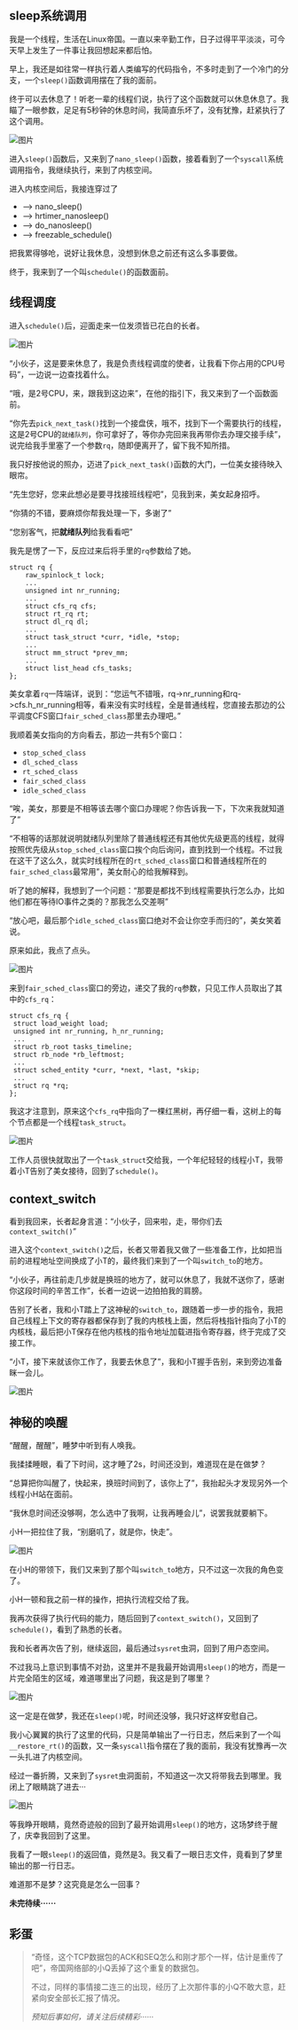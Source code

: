 ## **sleep系统调用**

我是一个线程，生活在Linux帝国。一直以来辛勤工作，日子过得平平淡淡，可今天早上发生了一件事让我回想起来都后怕。

早上，我还是如往常一样执行着人类编写的代码指令，不多时走到了一个冷门的分支，一个`sleep()`函数调用摆在了我的面前。

终于可以去休息了！听老一辈的线程们说，执行了这个函数就可以休息休息了。我瞄了一眼参数，足足有5秒钟的休息时间，我简直乐坏了，没有犹豫，赶紧执行了这个调用。

![图片](image/640-163931318943856.webp)

进入`sleep()`函数后，又来到了`nano_sleep()`函数，接着看到了一个`syscall`系统调用指令，我继续执行，来到了内核空间。

进入内核空间后，我接连穿过了

- --> nano_sleep()
- --> hrtimer_nanosleep()
- --> do_nanosleep()
- --> freezable_schedule()

把我累得够呛，说好让我休息，没想到休息之前还有这么多事要做。

终于，我来到了一个叫`schedule()`的函数面前。

## **线程调度**

进入`schedule()`后，迎面走来一位发须皆已花白的长者。

![图片](image/640-163931318943857.webp)

“小伙子，这是要来休息了，我是负责线程调度的使者，让我看下你占用的CPU号码”，一边说一边查找着什么。

“哦，是2号CPU，来，跟我到这边来”，在他的指引下，我又来到了一个函数面前。

“你先去`pick_next_task()`找到一个接盘侠，哦不，找到下一个需要执行的线程，这是2号CPU的`就绪队列`，你可拿好了，等你办完回来我再带你去办理交接手续”，说完给我手里塞了一个参数`rq`，随即便离开了，留下我不知所措。

我只好按他说的照办，迈进了`pick_next_task()`函数的大门，一位美女接待映入眼帘。

“先生您好，您来此想必是要寻找接班线程吧”，见我到来，美女起身招呼。

“你猜的不错，要麻烦你帮我处理一下，多谢了”

“您别客气，把**就绪队列**给我看看吧”

我先是愣了一下，反应过来后将手里的`rq`参数给了她。

```
struct rq {
    raw_spinlock_t lock;
    ...
    unsigned int nr_running;
    ...
    struct cfs_rq cfs;
    struct rt_rq rt;
    struct dl_rq dl;
    ...
    struct task_struct *curr, *idle, *stop;
    ...
    struct mm_struct *prev_mm;
    ...
    struct list_head cfs_tasks;
};
```

美女拿着`rq`一阵端详，说到：“您运气不错哦，rq->nr_running和rq->cfs.h_nr_running相等，看来没有实时线程，全是普通线程，您直接去那边的公平调度CFS窗口`fair_sched_class`那里去办理吧。”

我顺着美女指向的方向看去，那边一共有5个窗口：

- `stop_sched_class`
- `dl_sched_class`
- `rt_sched_class`
- `fair_sched_class`
- `idle_sched_class`

“唉，美女，那要是不相等该去哪个窗口办理呢？你告诉我一下，下次来我就知道了”

“不相等的话那就说明就绪队列里除了普通线程还有其他优先级更高的线程，就得按照优先级从`stop_sched_class`窗口挨个向后询问，直到找到一个线程。不过我在这干了这么久，就实时线程所在的`rt_sched_class`窗口和普通线程所在的`fair_sched_class`最常用”，美女耐心的给我解释到。

听了她的解释，我想到了一个问题：“那要是都找不到线程需要执行怎么办，比如他们都在等待IO事件之类的？那我怎么交差啊”

“放心吧，最后那个`idle_sched_class`窗口绝对不会让你空手而归的”，美女笑着说。

原来如此，我点了点头。

![图片](image/640-163931318943858.webp)

来到`fair_sched_class`窗口的旁边，递交了我的`rq`参数，只见工作人员取出了其中的`cfs_rq`：

```
struct cfs_rq {
 struct load_weight load;
 unsigned int nr_running, h_nr_running;
 ...
 struct rb_root tasks_timeline;
 struct rb_node *rb_leftmost;
 ...
 struct sched_entity *curr, *next, *last, *skip;
 ...
 struct rq *rq;
};
```

我这才注意到，原来这个`cfs_rq`中指向了一棵红黑树，再仔细一看，这树上的每个节点都是一个线程`task_struct`。

![图片](image/640-163931318943859.webp)

工作人员很快就取出了一个`task_struct`交给我，一个年纪轻轻的线程小T，我带着小T告别了美女接待，回到了`schedule()`。

## **context_switch**

看到我回来，长者起身言道：“小伙子，回来啦，走，带你们去`context_switch()`”

进入这个`context_switch()`之后，长者又带着我又做了一些准备工作，比如把当前的进程地址空间换成了小T的，最终我们来到了一个叫`switch_to`的地方。

“小伙子，再往前走几步就是换班的地方了，就可以休息了，我就不送你了，感谢你这段时间的辛苦工作”，长者一边说一边拍拍我的肩膀。

告别了长者，我和小T踏上了这神秘的`switch_to`，跟随着一步一步的指令，我把自己线程上下文的寄存器都保存到了我的内核栈上面，然后将栈指针指向了小T的内核栈，最后把小T保存在他内核栈的指令地址加载进指令寄存器，终于完成了交接工作。

“小T，接下来就该你工作了，我要去休息了”，我和小T握手告别，来到旁边准备眯一会儿。

![图片](image/640-163931318943960.webp)

## **神秘的唤醒**

“醒醒，醒醒”，睡梦中听到有人唤我。

我揉揉睡眼，看了下时间，这才睡了2s，时间还没到，难道现在是在做梦？

“总算把你叫醒了，快起来，换班时间到了，该你上了”，我抬起头才发现另外一个线程小H站在面前。

“我休息时间还没够啊，怎么选中了我啊，让我再睡会儿”，说罢我就要躺下。

小H一把拉住了我，“别磨叽了，就是你，快走”。

![图片](image/640-163931318943961.webp)

在小H的带领下，我们又来到了那个叫`switch_to`地方，只不过这一次我的角色变了。

小H一顿和我之前一样的操作，把执行流程交给了我。

我再次获得了执行代码的能力，随后回到了`context_switch()`，又回到了`schedule()`，看到了熟悉的长者。

我和长者再次告了别，继续返回，最后通过`sysret`虫洞，回到了用户态空间。

不过我马上意识到事情不对劲，这里并不是我最开始调用`sleep()`的地方，而是一片完全陌生的区域，难道哪里出了问题，我这是到了哪里？

![图片](image/640-163931318943962.webp)

这一定是在做梦，我还在`sleep()`呢，时间还没够，我只好这样安慰自己。

我小心翼翼的执行了这里的代码，只是简单输出了一行日志，然后来到了一个叫`__restore_rt()`的函数，又一条`syscall`指令摆在了我的面前，我没有犹豫再一次一头扎进了内核空间。

经过一番折腾，又来到了`sysret`虫洞面前，不知道这一次又将带我去到哪里。我闭上了眼睛跳了进去···

![图片](image/640-163931318943963.webp)

等我睁开眼睛，竟然奇迹般的回到了最开始调用`sleep()`的地方，这场梦终于醒了，庆幸我回到了这里。

我看了一眼`sleep()`的返回值，竟然是3。我又看了一眼日志文件，竟看到了梦里输出的那一行日志。

难道那不是梦？这究竟是怎么一回事？

**未完待续······**

## **彩蛋**

> “奇怪，这个TCP数据包的ACK和SEQ怎么和刚才那个一样，估计是重传了吧”，帝国网络部的小Q丢掉了这个重复的数据包。
>
> 不过，同样的事情接二连三的出现，经历了上次那件事的小Q不敢大意，赶紧向安全部长汇报了情况。
>
> *预知后事如何，请关注后续精彩······*